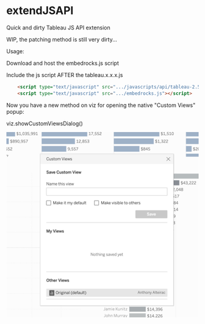 # extendJSAPI
Quick and dirty Tableau JS API extension

WIP, the patching method is still very dirty...

Usage:

Download and host the embedrocks.js script

Include the js script AFTER the tableau.x.x.x.js

```html
    <script type="text/javascript" src=".../javascripts/api/tableau-2.5.1.js"></script>
    <script type="text/javascript" src=".../embedrocks.js"></script>
```


Now you have a new method on viz for opening the native "Custom Views" popup:

viz.showCustomViewsDialog()

![ScreenShot](https://raw.githubusercontent.com/aalteirac/extendJSAPI/master/pic.png)

